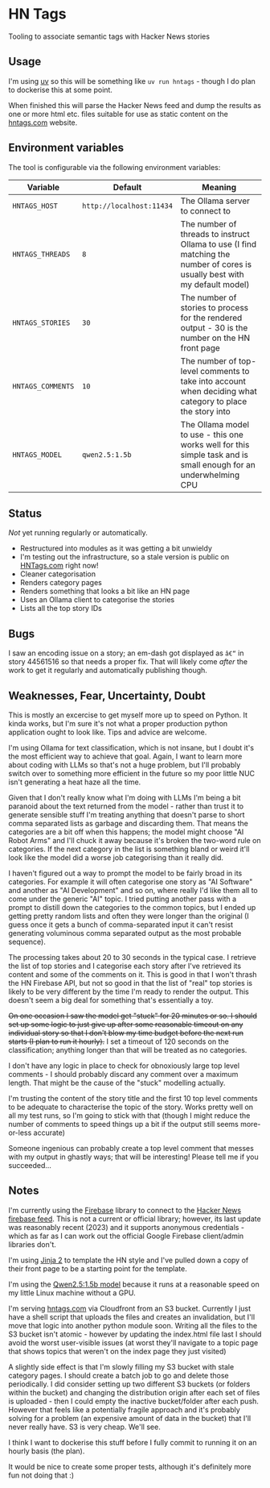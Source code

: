 # HN Tags

Tooling to associate semantic tags with Hacker News stories

## Usage

I'm using [uv](https://docs.astral.sh/uv/) so this will be something like `uv run hntags` - though I do plan to dockerise this
at some point.

When finished this will parse the Hacker News feed and dump the results as one or more html etc. files suitable
for use as static content on the [hntags.com](https://hntags.com/) website.

## Environment variables

The tool is configurable via the following environment variables:

| Variable         | Default                  | Meaning |
|------------------|--------------------------| --- |
| `HNTAGS_HOST`    | `http://localhost:11434` | The Ollama server to connect to |
| `HNTAGS_THREADS` | `8`                      | The number of threads to instruct Ollama to use (I find matching the number of cores is usually best with my default model) |
| `HNTAGS_STORIES` | `30`                     | The number of stories to process for the rendered output - 30 is the number on the HN front page |
| `HNTAGS_COMMENTS` | `10`                     | The number of top-level comments to take into account when deciding what category to place the story into |
| `HNTAGS_MODEL`    | `qwen2.5:1.5b`           | The Ollama model to use - this one works well for this simple task and is small enough for an underwhelming CPU |



## Status

*Not* yet running regularly or automatically. 

  * Restructured into modules as it was getting a bit unwieldy
  * I'm testing out the infrastructure, so a stale version is public on [HNTags.com](https://hntags.com) right now!
  * Cleaner categorisation
  * Renders category pages
  * Renders something that looks a bit like an HN page
  * Uses an Ollama client to categorise the stories 
  * Lists all the top story IDs

## Bugs

I saw an encoding issue on a story; an em-dash got displayed as `â€“` in story 44561516 so that needs a proper fix.
That will likely come *after* the work to get it regularly and automatically publishing though.

## Weaknesses, Fear, Uncertainty, Doubt

This is mostly an excercise to get myself more up to speed on Python. It kinda works, but I'm sure it's not what
a proper production python application ought to look like. Tips and advice are welcome.

I'm using Ollama for text classification, which is not insane, but I doubt it's the most efficient way to achieve
that goal. Again, I want to learn more about coding with LLMs so that's not a huge problem, but I'll probably 
switch over to something more efficient in the future so my poor little NUC isn't generating a heat haze all the time.

Given that I don't really know what I'm doing with LLMs I'm being a bit paranoid about the text returned from the 
model - rather than trust it to generate sensible stuff I'm treating anything that doesn't parse to short comma
separated lists as garbage and discarding them. That means the categories are a bit off when this happens; the model 
might choose "AI Robot Arms" and I'll chuck it away because it's broken the two-word rule on categories. If the next
category in the list is something bland or weird it'll look like the model did a worse job categorising than it really
did.

I haven't figured out a way to prompt the model to be fairly broad in its categories. For example it will often
categorise one story as "AI Software" and another as "AI Development" and so on, where really I'd like them all
to come under the generic "AI" topic. I tried putting another pass with a prompt to distill down the categories 
to the common topics, but I ended up getting pretty random lists and often they were longer than the original (I
guess once it gets a bunch of comma-separated input it can't resist generating voluminous comma separated output
as the most probable sequence).

The processing takes about 20 to 30 seconds in the typical case. I retrieve the list of top stories and I categorise 
each story after I've retrieved its content and some of the comments on it. This is good in that I won't thrash the 
HN Firebase API, but not so good in that the list of "real" top stories is likely to be very different by the time
I'm ready to render the output. This doesn't seem a big deal for something that's essentially a toy.

~~On one occasion I saw the model get "stuck" for 20 minutes or so. I should set up some logic to just give up
after some reasonable timeout on any individual story so that I don't blow my time budget before the next run
starts (I plan to run it hourly).~~ I set a timeout of 120 seconds on the classification; anything longer than 
that will be treated as no categories.

I don't have any logic in place to check for obnoxiously large top level comments - I should probably discard 
any comment over a maximum length. That might be the cause of the "stuck" modelling actually.

I'm trusting the content of the story title and the first 10 top level comments to be adequate to characterise
the topic of the story. Works pretty well on all my test runs, so I'm going to stick with that (though I might
reduce the number of comments to speed things up a bit if the output still seems more-or-less accurate)

Someone ingenious can probably create a top level comment that messes with my output in ghastly ways; that
will be interesting! Please tell me if you succeeded...

## Notes

I'm currently using the [Firebase](https://pypi.org/project/firebase/) library to connect to 
the [Hacker News firebase feed](https://github.com/HackerNews/API?tab=readme-ov-file). This is not a current
or official library; however, its last update was reasonably recent (2023) and it supports anonymous
credentials - which as far as I can work out the official Google Firebase client/admin libraries don't.

I'm using [Jinja 2](https://jinja.palletsprojects.com/) to template the HN style and I've pulled down a 
copy of their front page to be a starting point for the template.

I'm using the [Qwen2.5:1.5b model](https://www.ollama.com/library/qwen2.5:1.5b) because it runs at a reasonable speed 
on my little Linux machine without a GPU.

I'm serving [hntags.com](https://hntags.com) via Cloudfront from an S3 bucket. Currently I just have a shell script
that uploads the files and creates an invalidation, but I'll move that logic into another python module soon. Writing 
all the files to the S3 bucket isn't atomic - however by updating the index.html file last I should avoid the worst
user-visible issues (at worst they'll navigate to a topic page that shows topics that weren't on the index page they
just visited)

A slightly side effect is that I'm slowly filling my S3 bucket with stale category pages. I should create a batch job
to go and delete those periodically. I did consider setting up two different S3 buckets (or folders within the bucket)
and changing the distribution origin after each set of files is uploaded - then I could empty the inactive 
bucket/folder after each push. However that feels like a potentially fragile approach and it's probably solving for
a problem (an expensive amount of data in the bucket) that I'll never really have. S3 is very cheap. We'll see.

I think I want to dockerise this stuff before I fully commit to running it on an hourly basis (the plan).

It would be nice to create some proper tests, although it's definitely more fun not doing that :) 
